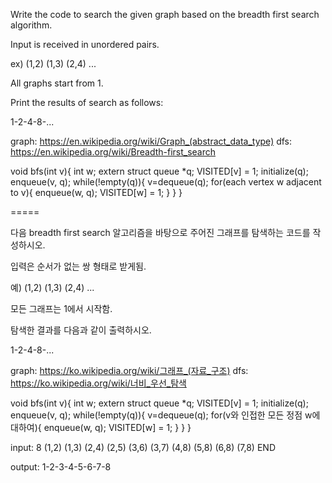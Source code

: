 Write the code to search the given graph based on the breadth first search algorithm.

Input is received in unordered pairs.

ex) (1,2) (1,3) (2,4) ...

All graphs start from 1.

Print the results of search as follows:

1-2-4-8-...

graph: https://en.wikipedia.org/wiki/Graph_(abstract_data_type)
dfs: https://en.wikipedia.org/wiki/Breadth-first_search

void bfs(int v){
  int w;
  extern struct queue *q;
  VISITED[v] = 1;
  initialize(q);
  enqueue(v, q);
  while(!empty(q)){
    v=dequeue(q);
    for(each vertex w adjacent to v){
      enqueue(w, q);
      VISITED[w] = 1;
    }
  }
}

=====

다음 breadth first search 알고리즘을 바탕으로 주어진 그래프를 탐색하는 코드를 작성하시오.

입력은 순서가 없는 쌍 형태로 받게됨.

예) (1,2) (1,3) (2,4) ...

모든 그래프는 1에서 시작함.

탐색한 결과를 다음과 같이 출력하시오.

1-2-4-8-...

graph: https://ko.wikipedia.org/wiki/그래프_(자료_구조)
dfs: https://ko.wikipedia.org/wiki/너비_우선_탐색

void bfs(int v){
  int w;
  extern struct queue *q;
  VISITED[v] = 1;
  initialize(q);
  enqueue(v, q);
  while(!empty(q)){
    v=dequeue(q);
    for(v와 인접한 모든 정점 w에 대하여){
      enqueue(w, q);
      VISITED[w] = 1;
    }
  }
}

input: 8 (1,2) (1,3) (2,4) (2,5) (3,6) (3,7) (4,8) (5,8) (6,8) (7,8) END

output: 1-2-3-4-5-6-7-8
